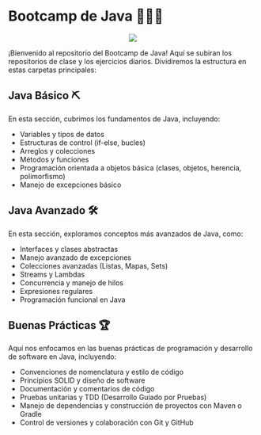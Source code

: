 # Bootcamp de Java 🚀🚀🚀

<div style="text-align:center">
  <img src="https://i.imgur.com/CJQNL7B.png" />
</div>

¡Bienvenido al repositorio del Bootcamp de Java! Aquí se subiran los repositorios de clase y los ejercicios diarios.
Dividiremos la estructura en estas carpetas principales:

## Java Básico ⛏

En esta sección, cubrimos los fundamentos de Java, incluyendo:

- Variables y tipos de datos
- Estructuras de control (if-else, bucles)
- Arreglos y colecciones
- Métodos y funciones
- Programación orientada a objetos básica (clases, objetos, herencia, polimorfismo)
- Manejo de excepciones básico

## Java Avanzado 🛠

En esta sección, exploramos conceptos más avanzados de Java, como:

- Interfaces y clases abstractas
- Manejo avanzado de excepciones
- Colecciones avanzadas (Listas, Mapas, Sets)
- Streams y Lambdas
- Concurrencia y manejo de hilos
- Expresiones regulares
- Programación funcional en Java

## Buenas Prácticas 🏆

Aquí nos enfocamos en las buenas prácticas de programación y desarrollo de software en Java, incluyendo:

- Convenciones de nomenclatura y estilo de código
- Principios SOLID y diseño de software
- Documentación y comentarios de código
- Pruebas unitarias y TDD (Desarrollo Guiado por Pruebas)
- Manejo de dependencias y construcción de proyectos con Maven o Gradle
- Control de versiones y colaboración con Git y GitHub

